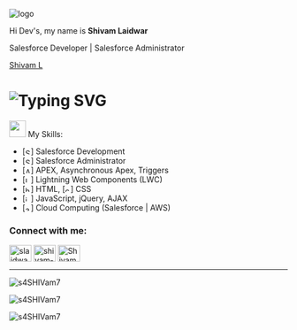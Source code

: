 
![logo](https://media.licdn.com/dms/image/D4D16AQGJwHXSRpAuDA/profile-displaybackgroundimage-shrink_350_1400/0/1693091504811?e=1700092800&v=beta&t=Ahhrw0SW-Ib6AqR1w7mrKBxcMJUUBDoOyhC8HFGSOoo) 

   Hi Dev's, my name is <b>Shivam Laidwar </b> 
<!-- #### I am 2x Certified Salesforce Developer | Double Star Trailhead Ranger | 6x Superbadges | 200+ Badges -->
 Salesforce Developer | Salesforce Administrator
 
<a href="https://www.linkedin.com/in/shivam-laidwar/"> Shivam L</a> </a>

# ![Typing SVG](https://readme-typing-svg.herokuapp.com/?lines=I+am+Certified+Salesforce+Developer;Double+Star+Trailhead+Ranger;Trailhead+6x+Superbadges&color=f75c7e&pause=1000)


<img src="./img/man_raising_hand.gif" width="30px"/> My Skills:
- [<img src='https://cdn.jsdelivr.net/npm/simple-icons@3.0.1/icons/salesforce.svg' alt='Salesforce Developer' height='10'>] Salesforce Development
- [<img src='https://cdn.jsdelivr.net/npm/simple-icons@3.0.1/icons/salesforce.svg' alt='Salesforce Admin' height='10'>] Salesforce Administrator
- [<img src='https://cdn.jsdelivr.net/npm/simple-icons@3.0.1/icons/salesforce.svg' alt='APEX, Asynchronous Apex, Triggers' height='10'>] APEX, Asynchronous Apex, Triggers
- [<img src='https://cdn.jsdelivr.net/npm/simple-icons@3.0.1/icons/salesforce.svg' alt='Lightning Web Components (LWC)' height='10'>] Lightning Web Components (LWC)
- [<img src='https://cdn.jsdelivr.net/npm/simple-icons@3.0.1/icons/html5.svg' alt='html5' height='10'>] HTML, 
[<img src='https://cdn.jsdelivr.net/npm/simple-icons@3.0.1/icons/css3.svg' alt='css3' height='10'>] CSS
- [<img src='https://cdn.jsdelivr.net/npm/simple-icons@3.0.1/icons/javascript.svg' alt='javascript' height='10'>] JavaScript, jQuery, AJAX
- [<img src='https://cdn.jsdelivr.net/npm/simple-icons@3.0.1/icons/amazonaws.svg' alt='amazonaws' height='10'>] Cloud Computing (Salesforce | AWS)







<h3 align="left">Connect with me:</h3>
<p align="left">
<a href="https://twitter.com/slaidwar" target="blank"><img align="center" src="https://seeklogo.com/images/T/twitter-x-logo-0339F999CF-seeklogo.com.png?v=638258077460000000" alt="slaidwar" height="30" width="40" /></a>
<a href="https://www.linkedin.com/in/shivam-laidwar" target="blank"><img align="center" src="https://image.similarpng.com/very-thumbnail/2020/07/Linkedin-logo-on-transparent-Background-PNG-.png" alt="shivam-laidwar" height="30" width="40" /></a>
<a href="https://trailblazer.me/slaidwar" target="blank"><img align="center" src="https://encrypted-tbn0.gstatic.com/images?q=tbn:ANd9GcQcCNmVej_uZH1VtvWIs_nMIriQXYW08Vze66dx8yYdnc4ioArPVaLf62Q&s=10" alt="Shivam-Laidwar-Trailhead" height="30" width="40" /></a>
</p>

<hr>

<p align="left"><img src="https://github-profile-trophy.vercel.app/?username=s4SHIVam7" alt="s4SHIVam7" /></a> </p>

<p><img align="center" src="https://github-readme-streak-stats.herokuapp.com/?user=s4SHIVam7&" alt="s4SHIVam7" /></p>

<p><img align="left" src="https://github-readme-stats.vercel.app/api/top-langs?username=s4SHIVam7&show_icons=true&locale=en&layout=compact" alt="s4SHIVam7" /></p>

